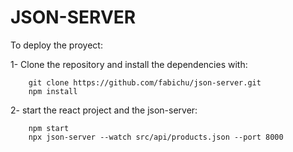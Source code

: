# JSON-SERVER

To deploy the proyect:

1- Clone the repository and install the dependencies with:
	
	
		git clone https://github.com/fabichu/json-server.git
		npm install
	
2- start the react project and the json-server:

	
		npm start
		npx json-server --watch src/api/products.json --port 8000
	